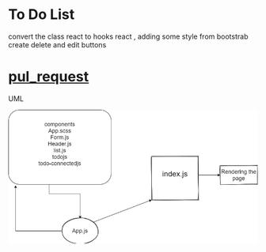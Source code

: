 # To Do List
convert the class react to hooks react , adding some style from bootstrab
create delete and edit buttons


# [pul_request](https://ak94-todo.netlify.app/)

UML


![uml](./lab31.png)
